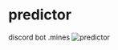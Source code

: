 # predictor

discord bot 
.mines
![predictor](https://github.com/shamsky777/predictor/assets/111402885/c51978d4-194d-48c8-b606-b5b56577dd55)
